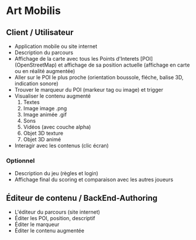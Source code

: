 # Art Mobilis
## Client / Utilisateur
  * Application mobile ou site internet
  * Description du parcours
  * Affichage de la carte avec tous les Points d'Interets [POI] (OpenStreetMap) et affichage de sa position actuelle (affichage en carte ou en réalité augmentée)
  * Aller sur le POI le plus proche (orientation boussole, fléche, balise 3D, indication sonore)
  * Trouver le marqueur du POI (markeur tag ou image) et trigger
  * Visualiser le contenu augmenté
	1. Textes
	2. Image image .png
	3. Image animée .gif
	4. Sons
	5. Vidéos (avec couche alpha)
	6. Objet 3D texture
	7. Objet 3D animé
  * Interagir avec les contenus (clic écran)

### Optionnel
  * Description du jeu (règles et login)
  * Affichage final du scoring et comparaison avec les autres joueurs

## Éditeur de contenu / BackEnd-Authoring
  * L'éditeur du parcours (site internet)
  * Éditer les POI, position, descriptif
  * Éditer le marqueur
  * Éditer le contenu augmentée
